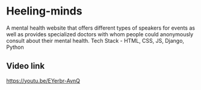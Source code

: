# Heeling-minds
A mental health website that offers different types of speakers for events as well as provides specialized doctors with whom people could anonymously consult about their mental health.
Tech Stack - HTML, CSS, JS, Django,
Python


## Video link
https://youtu.be/EYerbr-AvnQ
